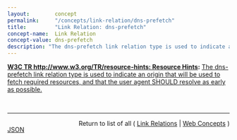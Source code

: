 ```yaml
---
layout:        concept
permalink:     "/concepts/link-relation/dns-prefetch"
title:         "Link Relation: dns-prefetch"
concept-name:  Link Relation
concept-value: dns-prefetch
description: "The dns-prefetch link relation type is used to indicate an origin that will be used to fetch required resources, and that the user agent SHOULD resolve as early as possible."
---
```


**[W3C TR http://www.w3.org/TR/resource-hints: Resource Hints](/specs/W3C/TR/resource-hints "This specification defines the dns-prefetch, preconnect, prefetch, and prerender relationships of the HTML Link Element (<link>). These primitives enable the developer, and the server generating or delivering the resources, to assist the user agent in the decision process of which origins it should connect to, and which resources it should fetch and preprocess to improve page performance."):** [The dns-prefetch link relation type is used to indicate an origin that will be used to fetch required resources, and that the user agent SHOULD resolve as early as possible.](www.w3.org/TR/resource-hints/#dns-prefetch "Read documentation for Link Relation &#34;dns-prefetch&#34;")

<br/>
<hr/>

<p style="float : left"><a href="./dns-prefetch.json" title="JSON representing this particular Web Concept value">JSON</a></p>
<p style="text-align: right">Return to list of all ( <a href="../link-relations">Link Relations</a> | <a href="../">Web Concepts</a> )</p>

